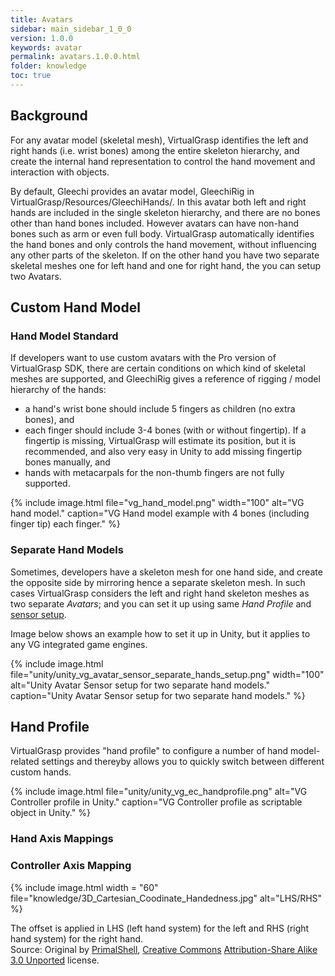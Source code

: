 ```yaml
---
title: Avatars
sidebar: main_sidebar_1_0_0
version: 1.0.0
keywords: avatar
permalink: avatars.1.0.0.html
folder: knowledge
toc: true
---
```

## Background

For any avatar model (skeletal mesh), VirtualGrasp identifies the left and right hands (i.e. wrist bones) among the entire skeleton hierarchy, and create the internal hand representation to control the hand movement and interaction with objects. 

By default, Gleechi provides an avatar model, GleechiRig in VirtualGrasp/Resources/GleechiHands/. In this avatar both left and right hands are included in the single skeleton hierarchy, and there are no bones other than hand bones included. 
However avatars can have non-hand bones such as arm or even full body. VirtualGrasp automatically identifies the hand bones and only controls the hand movement, without influencing any other parts of the skeleton. 
If on the other hand you have two separate skeletal meshes one for left hand and one for right hand, the you can setup two Avatars. 

## Custom Hand Model 

### Hand Model Standard
If developers want to use custom avatars with the Pro version of VirtualGrasp SDK, there are certain conditions on which kind of skeletal meshes are supported, and GleechiRig gives a reference of rigging / model hierarchy of the hands:

* a hand's wrist bone should include 5 fingers as children (no extra bones), and 
* each finger should include 3-4 bones (with or without fingertip). If a fingertip is missing, VirtualGrasp will estimate its position, but it is recommended, and also very easy in Unity to add missing fingertip bones manually, and
* hands with metacarpals for the non-thumb fingers are not fully supported. 

{% include image.html file="vg_hand_model.png" width="100" alt="VG hand model." caption="VG Hand model example with 4 bones (including finger tip) each finger." %}

### Separate Hand Models

Sometimes, developers have a skeleton mesh for one hand side, and create the opposite side by mirroring hence a separate skeleton mesh. In such cases VirtualGrasp considers the left and right hand skeleton meshes as two separate _Avatars_; and you can set it up using same _Hand Profile_ and [sensor setup](unity_get_started_sensors.1.0.0.html). 

Image below shows an example how to set it up in Unity, but it applies to any VG integrated game engines.

{% include image.html file="unity/unity_vg_avatar_sensor_separate_hands_setup.png" width="100" alt="Unity Avatar Sensor setup for two separate hand models." caption="Unity Avatar Sensor setup for two separate hand models." %}

## Hand Profile

VirtualGrasp provides "hand profile" to configure a number of hand model-related settings and thereyby allows you to quickly switch between different custom hands. 

{% include image.html file="unity/unity_vg_ec_handprofile.png" alt="VG Controller profile in Unity." caption="VG Controller profile as scriptable object in Unity." %}

### Hand Axis Mappings



### Controller Axis Mapping

{% include image.html width = "60" file="knowledge/3D_Cartesian_Coodinate_Handedness.jpg" alt="LHS/RHS" %} <figcaption>The offset is applied in LHS (left hand system) for the left and RHS (right hand system) for the right hand.<br>Source: Original by <a href="https://commons.wikimedia.org/wiki/File:3D_Cartesian_Coodinate_Handedness.jpg">PrimalShell</a>, <a href="https://en.wikipedia.org/wiki/en:Creative_Commons">Creative Commons</a> <a href="https://creativecommons.org/licenses/by-sa/3.0/deed.en">Attribution-Share Alike 3.0 Unported</a> license.</figcaption>
